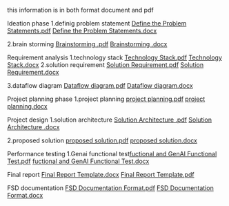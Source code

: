 this information is in both format document and pdf

Ideation phase
1.definig problem statement 
[Define the Problem Statements.pdf](https://github.com/user-attachments/files/20958992/Define.the.Problem.Statements.pdf)
[Define the Problem Statements.docx](https://github.com/user-attachments/files/20958991/Define.the.Problem.Statements.docx)

2.brain storming
[Brainstorming .pdf](https://github.com/user-attachments/files/20958995/Brainstorming.pdf)
[Brainstorming .docx](https://github.com/user-attachments/files/20958994/Brainstorming.docx)


Requirement analysis 
1.technology stack
[Technology Stack.pdf](https://github.com/user-attachments/files/20958963/Technology.Stack.pdf)
[Technology Stack.docx](https://github.com/user-attachments/files/20958962/Technology.Stack.docx)
2.solution requirement
[Solution Requirement.pdf](https://github.com/user-attachments/files/20958971/Solution.Requirement.pdf)
[Solution Requirement.docx](https://github.com/user-attachments/files/20958970/Solution.Requirement.docx)

3.dataflow diagram
[Dataflow diagram.pdf](https://github.com/user-attachments/files/20958976/Dataflow.diagram.pdf)
[Dataflow diagram.docx](https://github.com/user-attachments/files/20958975/Dataflow.diagram.docx)

Project planning phase
1.project planning 
[project planning.pdf](https://github.com/user-attachments/files/20958979/project.planning.pdf)
[project planning.docx](https://github.com/user-attachments/files/20958978/project.planning.docx)

Project design 
1.solution architecture
[Solution Architecture .pdf](https://github.com/user-attachments/files/20958981/Solution.Architecture.pdf)
[Solution Architecture .docx](https://github.com/user-attachments/files/20958980/Solution.Architecture.docx)

2.proposed solution
[proposed solution.pdf](https://github.com/user-attachments/files/20958983/proposed.solution.pdf)
[proposed solution.docx](https://github.com/user-attachments/files/20958982/proposed.solution.docx)

Performance testing
1.Genai functional test[fuctional and GenAI Functional Test.pdf](https://github.com/user-attachments/files/20958986/fuctional.and.GenAI.Functional.Test.pdf)
[fuctional and GenAI Functional Test.docx](https://github.com/user-attachments/files/20958985/fuctional.and.GenAI.Functional.Test.docx)


Final report
[Final Report Template.docx](https://github.com/user-attachments/files/20959001/Final.Report.Template.docx)
[Final Report Template.pdf](https://github.com/user-attachments/files/20958997/Final.Report.Template.pdf)
 
 FSD documentation
 [FSD Documentation Format.pdf](https://github.com/user-attachments/files/20959015/FSD.Documentation.Format.pdf)
[FSD Documentation Format.docx](https://github.com/user-attachments/files/20959014/FSD.Documentation.Format.docx)

